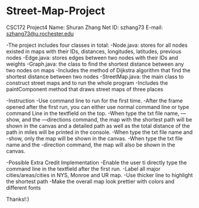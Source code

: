 # Street-Map-Project
CSC172 Project4
Name: Shuran Zhang
Net ID: szhang73
E-mail: szhang73@u.rochester.edu


-The project includes four classes in total: 
	-Node.java: stores for all nodes existed in maps with their IDs, distances, longitudes, latitudes, previous nodes
	-Edge.java: stores edges between two nodes with their IDs and weights
	-Graph.java: the class to find the shortest distance between any two nodes on maps
		-Includes the method of Dijkstra algorithm that find the shortest distance between two nodes
	-StreetMap.java: the main class to construct street maps and to run the whole program
 		-Includes the paintComponent method that draws street maps of three places 

 -Instruction
	-Use command line to run for the first time.
	-After the frame opened after the first run, you can either use normal command line or type command Line in the textfield on the top.
	-When type the txt file name, —show, and the —directions command, the map with the shortest path will be shown in the canvas and a detailed 
	 path as well as the total distance of the path in miles will be printed in the console.
	-When type the txt file name and -show, only the map will be shown in the canvas.
	-When type the txt file name and the -direction command, the map will also be shown in the canvas. 


-Possible Extra Credit Implementation
	-Enable the user ti directly type the command line in the textfield after the first run.
	-Label all major cities/areas/cities in NYS, Monroe and UR map.
	-Use thicker line to highlight the shortest path
	-Make the overall map look prettier with colors and different fonts

Thanks!:)
	

 

